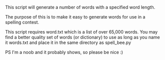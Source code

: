 This script will generate a number of words with a specified word length.

The purpose of this is to make it easy to generate words for use in
a spelling contest.

This script requires word.txt which is a list of over 65,000 words.
You may find a better quality set of words (or dictionary) to use
as long as you name it words.txt and place it in the same directory as
spell_bee.py

PS  I'm a noob and it probably shows, so please be nice  :)

